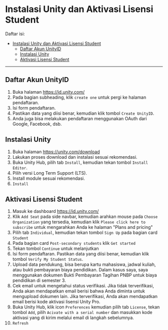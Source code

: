 # Instalasi Unity dan Aktivasi Lisensi Student

Daftar isi:
- [Instalasi Unity dan Aktivasi Lisensi Student](#instalasi-unity-dan-aktivasi-lisensi-student)
  - [Daftar Akun UnityID](#daftar-akun-unityid)
  - [Instalasi Unity](#instalasi-unity)
  - [Aktivasi Lisensi Student](#aktivasi-lisensi-student)
****
## Daftar Akun UnityID
1. Buka halaman https://id.unity.com/
2. Pada bagian subheading, klik `create one` untuk pergi ke halaman pendaftaran.
3. Isi form pendaftaran.
4. Pastikan data yang diisi benar, kemudian klik tombol `Create UnityID`.
5. Anda juga bisa melakukan pendaftaran menggunakan OAuth dari Google, Facebook, dsb.

## Instalasi Unity
1. Buka halaman https://unity.com/download
2. Lakukan proses download dan instalasi sesuai rekomendasi.
3. Buka Unity Hub, pilih tab `Install`, kemudian tekan tombol `Install Editor`.
4. Pilih versi Long Term Support (LTS).
5. Install module sesuai rekomendasi.
6. `Install`


## Aktivasi Lisensi Student
1. Masuk ke dashboard https://id.unity.com/
2. Klik `Add Seat` pada side navbar, kemudian arahkan mouse pada `Choose Organization` yang tersedia, kemudian klik `Please click here to subscribe` untuk mengarahkan Anda ke halaman "Plans and pricing"
3. Pilih tab `Individual`, kemudian tekan tombol `Sign Up` pada bagian card `Student`
4. Pada bagian card `Post-secondary students` klik `Get started`
5. Tekan tombol `Continue` untuk melanjutkan
4. Isi form pendaftaran. Pastikan data yang diisi benar, kemudian klik tombol `Verify My Student Status`.
5. Upload data pendukung, bisa berupa kartu mahasiswa, jadwal kuliah, atau bukti pembayaran biaya pendidikan. Dalam kasus saya, saya menggunakan dokumen Bukti Pembayaran Tagihan PNBP untuk biaya pendidikan di semester 3.
6. Cek email untuk mengetahui status verifikasi. Jika tidak terverifikasi, Anda akan mendapatkan email berisi bahwa Anda diminta untuk mengupload dokumen lain. Jika terverifikasi, Anda akan mendapatkan email berisi kode aktivasi lisensi Unity Pro.
7. Buka Unity Hub, klik icon `Preferences` kemudian pilih tab `License`, tekan tombol `Add`, pilih `Acivate with a serial number` dan masukkan kode aktivasi yang di kirim melalui email di langkah sebelumnya.
8. `Refresh`
